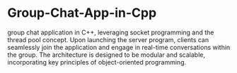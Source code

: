 # Group-Chat-App-in-Cpp
group chat application in C++, leveraging socket programming and the thread pool concept. Upon launching the server program, clients can seamlessly join the application and engage in real-time conversations within the group. The architecture is designed to be modular and scalable, incorporating key principles of object-oriented programming. 
